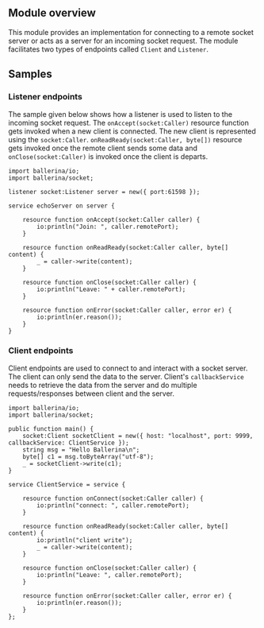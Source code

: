 ## Module overview
This module provides an implementation for connecting to a remote socket server or acts as a server for an incoming socket request. The module facilitates two types of endpoints called `Client` and `Listener`.
## Samples
### Listener endpoints
The sample given below shows how a listener is used to listen to the incoming socket request. The `onAccept(socket:Caller)` resource function gets invoked when a new client is connected. The new client is represented using the `socket:Caller`.
`onReadReady(socket:Caller, byte[])` resource gets invoked once the remote client sends some data and `onClose(socket:Caller)` is invoked once the client is departs.

```ballerina
import ballerina/io;
import ballerina/socket;

listener socket:Listener server = new({ port:61598 });

service echoServer on server {

    resource function onAccept(socket:Caller caller) {
        io:println("Join: ", caller.remotePort);
    }

    resource function onReadReady(socket:Caller caller, byte[] content) {
        _ = caller->write(content);
    }

    resource function onClose(socket:Caller caller) {
        io:println("Leave: " + caller.remotePort);
    }

    resource function onError(socket:Caller caller, error er) {
        io:println(er.reason());
    }
}
```

### Client endpoints
Client endpoints are used to connect to and interact with a socket server. The client can only send the data to the server. Client's `callbackService` needs to retrieve the data from the server and do multiple requests/responses between client and the server.

```ballerina
import ballerina/io;
import ballerina/socket;

public function main() {
    socket:Client socketClient = new({ host: "localhost", port: 9999, callbackService: ClientService });
    string msg = "Hello Ballerina\n";
    byte[] c1 = msg.toByteArray("utf-8");
    _ = socketClient->write(c1);
}

service ClientService = service {

    resource function onConnect(socket:Caller caller) {
        io:println("connect: ", caller.remotePort);
    }
    
    resource function onReadReady(socket:Caller caller, byte[] content) {
        io:println("client write");
        _ = caller->write(content);
    }
    
    resource function onClose(socket:Caller caller) {
        io:println("Leave: ", caller.remotePort);
    }
    
    resource function onError(socket:Caller caller, error er) {
        io:println(er.reason());
    }
};
```
